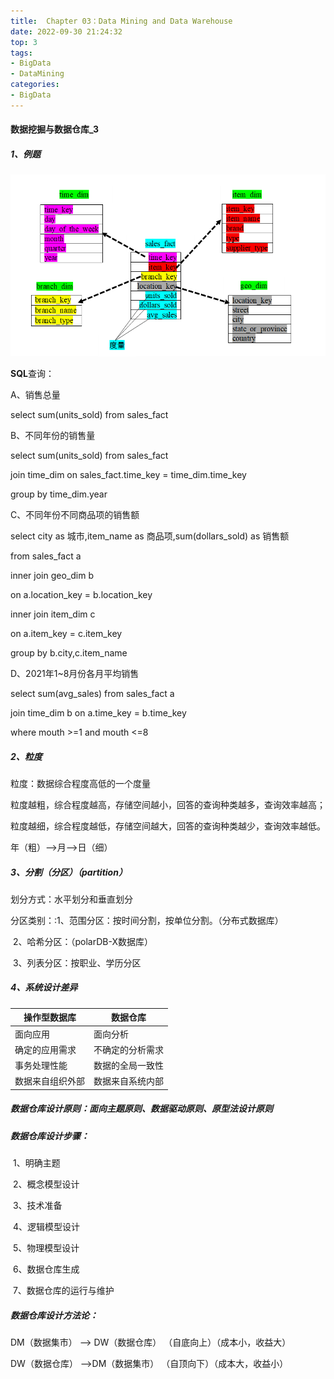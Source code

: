```yaml
---
title:  Chapter 03：Data Mining and Data Warehouse
date: 2022-09-30 21:24:32
top: 3
tags:
- BigData
- DataMining
categories:
- BigData
---
```


#### 数据挖掘与数据仓库_3

##### **1**、例题

![image-20220930202533332](../images/DataMining/image-20220930202533332.png)

**SQL**查询：

A、销售总量

select sum(units_sold) from sales_fact

 

B、不同年份的销售量

select sum(units_sold) from sales_fact

join time_dim on sales_fact.time_key = time_dim.time_key

group by time_dim.year

 

C、不同年份不同商品项的销售额

select city as 城市,item_name as 商品项,sum(dollars_sold) as 销售额

from sales_fact a

inner join geo_dim b

on a.location_key = b.location_key

inner join item_dim c

on a.item_key = c.item_key

group by b.city,c.item_name

 

D、2021年1~8月份各月平均销售

select sum(avg_sales) from sales_fact a

join time_dim b on a.time_key = b.time_key

where mouth >=1 and mouth <=8



##### **2**、粒度

粒度：数据综合程度高低的一个度量

粒度越粗，综合程度越高，存储空间越小，回答的查询种类越多，查询效率越高；

粒度越细，综合程度越低，存储空间越大，回答的查询种类越少，查询效率越低。

年（粗）-->月-->日（细）



##### **3**、分割（分区）（partition）

划分方式：水平划分和垂直划分

分区类别：:1、范围分区：按时间分割，按单位分割。（分布式数据库）

​                    2、哈希分区：（polarDB-X数据库）

​                    3、列表分区：按职业、学历分区



##### **4**、系统设计差异

| **操作型数据库** | **数据仓库**     |
| ---------------- | ---------------- |
| 面向应用         | 面向分析         |
| 确定的应用需求   | 不确定的分析需求 |
| 事务处理性能     | 数据的全局一致性 |
| 数据来自组织外部 | 数据来自系统内部 |

##### 数据仓库设计原则：面向主题原则、数据驱动原则、原型法设计原则

#####  数据仓库设计步骤：

​           1、明确主题

​           2、概念模型设计

​           3、技术准备

​           4、逻辑模型设计

​           5、物理模型设计

​           6、数据仓库生成

​           7、数据仓库的运行与维护

##### 数据仓库设计方法论：

DM（数据集市） --> DW（数据仓库） （自底向上）（成本小，收益大）

DW（数据仓库） -->DM（数据集市） （自顶向下）（成本大，收益小）
